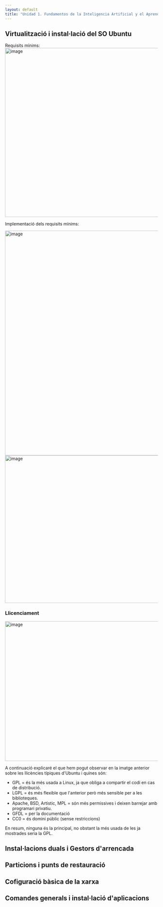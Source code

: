 ```yaml
---
layout: default
title: "Unidad 1. Fundamentos de la Inteligencia Artificial y el Aprendizaje Automático"
---
```


## Virtualització i instal·lació del SO Ubuntu



Requisits mínims:
<img width="901" height="555" alt="image" src="https://github.com/user-attachments/assets/e6baeb52-78b9-4355-b9fe-03decb93530c" />


Implementació dels requisits mínims:

<img width="722" height="738" alt="image" src="https://github.com/user-attachments/assets/32f24752-c24f-4911-a371-45c6a3030bff" />

<img width="725" height="485" alt="image" src="https://github.com/user-attachments/assets/d93a2475-3d94-4daa-a77c-04e85f5af109" />


### Llicenciament

<img width="817" height="459" alt="image" src="https://github.com/user-attachments/assets/5fa5c9b1-1130-4e93-8837-62a1e112e7b1" />

A continuació explicaré el que hem pogut observar en la imatge anterior sobre les llicències típiques d'Ubuntu i quines són:
- GPL = és la més usada a Linux, ja que obliga a compartir el codi en cas de distribució.
- LGPL = és més flexible que l'anterior però més sensible per a les biblioteques.
- Apache, BSD, Artistic, MPL = són més permissives i deixen barrejar amb programari privatiu.
- GFDL = per la documentació
- CC0 = és domini públic (sense restriccions)

En resum, ninguna és la principal, no obstant la més usada de les ja mostrades seria la GPL.

## Instal·lacions duals i Gestors d'arrencada
## Particions i punts de restauració
## Cofiguració bàsica de la xarxa
## Comandes generals i instal·lació d'aplicacions

